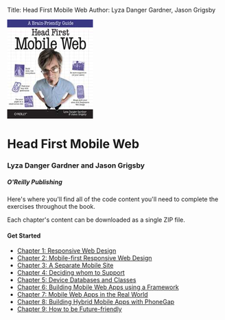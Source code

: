 Title: Head First Mobile Web
Author: Lyza Danger Gardner, Jason Grigsby  

![Head First Mobile Web](images/hfmw-cover.jpg)
# Head First Mobile Web
### Lyza Danger Gardner and Jason Grigsby
##### O'Reilly Publishing

Here's where you'll find all of the code content you'll need to complete the
exercises throughout the book.

Each chapter's content can be downloaded as a single ZIP file.

#### Get Started

* [Chapter 1: Responsive Web Design](ch1/ 'Chapter 1')
* [Chapter 2: Mobile-first Responsive Web Design](ch2/ 'Chapter 2')
* [Chapter 3: A Separate Mobile Site](ch3/ 'Chapter 3')
* [Chapter 4: Deciding whom to Support](ch4/ 'Chapter 4')
* [Chapter 5: Device Databases and Classes](ch5/ 'Chapter 5')
* [Chapter 6: Building Mobile Web Apps using a Framework](ch6/ 'Chapter 6')
* [Chapter 7: Mobile Web Apps in the Real World](ch7/ 'Chapter 7')
* [Chapter 8: Building Hybrid Mobile Apps with PhoneGap](ch8/ 'Chapter 8')
* [Chapter 9: How to be Future-friendly](ch9/ 'Chapter 9')